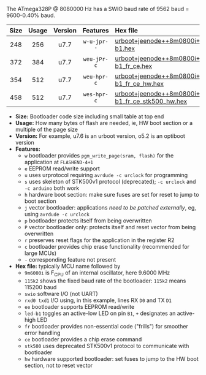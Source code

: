 The ATmega328P @ 8080000 Hz has a SWIO baud rate of 9562 baud = 9600-0.40% baud.

|Size|Usage|Version|Features|Hex file|
|:-:|:-:|:-:|:-:|:--|
|248|256|u7.7|`w-u-jpr--`|[urboot+jeenode++8m0800i++++9k6_swio_rxd0_txd1_led-b1.hex](https://raw.githubusercontent.com/stefanrueger/urboot.hex/main/boards/jeenode/internal_oscillator/fint++8m0800_Hz/br++++9k6_bps/urboot+jeenode++8m0800i++++9k6_swio_rxd0_txd1_led-b1.hex)|
|372|384|u7.7|`weu-jPr-c`|[urboot+jeenode++8m0800i++++9k6_swio_rxd0_txd1_ee_led-b1_fr_ce.hex](https://raw.githubusercontent.com/stefanrueger/urboot.hex/main/boards/jeenode/internal_oscillator/fint++8m0800_Hz/br++++9k6_bps/urboot+jeenode++8m0800i++++9k6_swio_rxd0_txd1_ee_led-b1_fr_ce.hex)|
|354|512|u7.7|`weu-hpr-c`|[urboot+jeenode++8m0800i++++9k6_swio_rxd0_txd1_ee_led-b1_fr_ce_hw.hex](https://raw.githubusercontent.com/stefanrueger/urboot.hex/main/boards/jeenode/internal_oscillator/fint++8m0800_Hz/br++++9k6_bps/urboot+jeenode++8m0800i++++9k6_swio_rxd0_txd1_ee_led-b1_fr_ce_hw.hex)|
|458|512|u7.7|`wes-hpr-c`|[urboot+jeenode++8m0800i++++9k6_swio_rxd0_txd1_ee_led-b1_fr_ce_stk500_hw.hex](https://raw.githubusercontent.com/stefanrueger/urboot.hex/main/boards/jeenode/internal_oscillator/fint++8m0800_Hz/br++++9k6_bps/urboot+jeenode++8m0800i++++9k6_swio_rxd0_txd1_ee_led-b1_fr_ce_stk500_hw.hex)|

- **Size:** Bootloader code size including small table at top end
- **Usage:** How many bytes of flash are needed, ie, HW boot section or a multiple of the page size
- **Version:** For example, u7.6 is an urboot version, o5.2 is an optiboot version
- **Features:**
  + `w` bootloader provides `pgm_write_page(sram, flash)` for the application at `FLASHEND-4+1`
  + `e` EEPROM read/write support
  + `u` uses urprotocol requiring `avrdude -c urclock` for programming
  + `s` uses skeleton of STK500v1 protocol (deprecated); `-c urclock` and `-c arduino` both work
  + `h` hardware boot section: make sure fuses are set for reset to jump to boot section
  + `j` vector bootloader: applications *need to be patched externally*, eg, using `avrdude -c urclock`
  + `p` bootloader protects itself from being overwritten
  + `P` vector bootloader only: protects itself and reset vector from being overwritten
  + `r` preserves reset flags for the application in the register R2
  + `c` bootloader provides chip erase functionality (recommended for large MCUs)
  + `-` corresponding feature not present
- **Hex file:** typically MCU name followed by
  + `9m6000i` is F<sub>CPU</sub> of an internal oscillator, here 9.6000 MHz
  + `115k2` shows the fixed baud rate of the bootloader: `115k2` means 115200 baud
  + `swio` software I/O (not UART)
  + `rxd0 txd1` I/O using, in this example, lines RX `D0` and TX `D1`
  + `ee` bootloader supports EEPROM read/write
  + `led-b1` toggles an active-low LED on pin `B1`, `+` designates an active-high LED
  + `fr` bootloader provides non-essential code ("frills") for smoother error handling
  + `ce` bootloader provides a chip erase command
  + `stk500` uses deprecated STK500v1 protocol to communicate with bootloader
  + `hw` hardware supported bootloader: set fuses to jump to the HW boot section, not to reset vector
